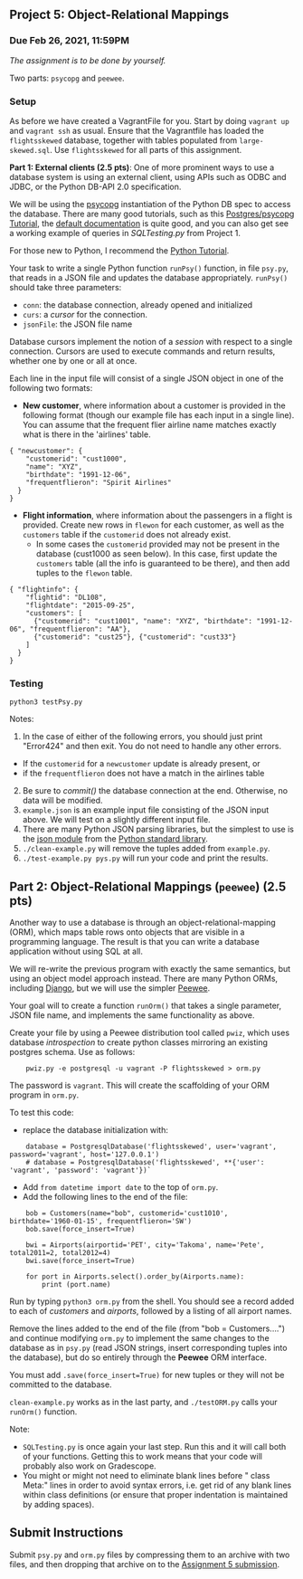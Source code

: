 ## Project 5: Object-Relational Mappings
### Due Feb 26, 2021, 11:59PM

*The assignment is to be done by yourself.*

Two parts: `psycopg` and `peewee`.

### Setup

As before we have created a VagrantFile for you. Start by doing `vagrant up` and `vagrant ssh` as usual.
Ensure that the Vagrantfile has loaded
the `flightsskewed` database, together with tables populated from  `large-skewed.sql`. Use
`flightsskewed` for all parts of this assignment.



**Part 1: External clients (2.5 pts)**:  One of more prominent ways to use a database system is using an
external client, using APIs such as ODBC and JDBC, or the
Python DB-API 2.0 specification.

We will be using the [psycopg](http://initd.org/psycopg/) instantiation of the Python DB spec to access the
database. There are many good tutorials, such as this
[Postgres/psycopg Tutorial](http://www.postgresqltutorial.com/postgresql-python),
the [default documentation](http://initd.org/psycopg/docs/usage.html#passing-parameters-to-sql-queries) is quite good,
and you can also
get see a working example of queries in *SQLTesting.py* from Project 1.

For those new to Python, I recommend the
[Python Tutorial](https://docs.python.org/3/tutorial/index.html).

Your task to write a single Python function `runPsy()` function, in
file `psy.py`, that reads in a JSON file and updates the database
appropriately. `runPsy()` should take three parameters:
- `conn`: the database connection, already opened and initialized
- `curs`: a *cursor* for the connection. 
- `jsonFile`: the JSON file name

Database cursors implement the notion of a *session* with respect to a single
connection. Cursors are used to execute commands and return results, whether
one by one or all at once.

Each line in the input file will consist of a single JSON object in one of the following two formats:

- **New customer**, where information about a customer is provided in the following format
  (though our example file has each input in a single line). You can assume that the
  frequent flier airline name matches exactly what is there in the 'airlines' table.

```
{ "newcustomer": {
    "customerid": "cust1000", 
    "name": "XYZ", 
    "birthdate": "1991-12-06", 
    "frequentflieron": "Spirit Airlines"
  }
}
```

- **Flight information**, where information about the passengers in a flight is
provided. Create new rows in `flewon` for each customer, as well as the `customers`
table if the `customerid` does not already exist.
  - In some cases the `customerid` provided may not be present in the database (cust1000 as seen below). In this case, first update the `customers` table (all the info is guaranteed to be
there), and then add tuples to the `flewon` table.

```
{ "flightinfo": { 
    "flightid": "DL108", 
    "flightdate": "2015-09-25", 
    "customers": [ 
      {"customerid": "cust1001", "name": "XYZ", "birthdate": "1991-12-06", "frequentflieron": "AA"}, 
      {"customerid": "cust25"}, {"customerid": "cust33"} 
    ] 
  } 
}
```

### Testing

`python3 testPsy.py`

Notes:

1. In the case of either of the following errors, you should just print "Error424" and then exit. You do not need to handle any other errors.
  - If the `customerid` for a `newcustomer` update is already present, or
  - if the `frequentflieron` does not have a match in the airlines table
2. Be sure to *commit()* the database connection at the end. Otherwise, no data will be modified.
3. `example.json` is an example input file consisting of the JSON input
   above. We will test on a slightly different input file.
4. There are many Python JSON parsing libraries, but the simplest to use is the
[json module](https://docs.python.org/3/library/json.html) from the
[Python standard library](https://docs.python.org/3/library/).
5. `./clean-example.py` will remove the tuples added from `example.py`.
6. `./test-example.py pys.py` will run your code and print the results.


## Part 2: Object-Relational Mappings (`peewee`) (2.5 pts)

Another way to use a database is through an object-relational-mapping (ORM),
which maps table rows onto objects that are visible in a programming
language. The result is that you can write a database application without
using SQL at all.

We will re-write the previous program with exactly the same semantics, but using an object
model approach instead. There are many Python ORMs, including [Django](https://www.djangoproject.com/), but we
will use the simpler [Peewee](https://github.com/coleifer/peewee).

Your goal will to create a function `runOrm()` that takes a single parameter, JSON
file name, and implements the same functionality as above.

Create your file by using a Peewee distribution tool called `pwiz`, which uses database
   *introspection* to create python classes mirroring an existing postgres schema. Use as follows:
```
    pwiz.py -e postgresql -u vagrant -P flightsskewed > orm.py
```
The password is `vagrant`. This will create the scaffolding of your ORM program in `orm.py`.

To test this code:
- replace the database initialization with:
```
    database = PostgresqlDatabase('flightsskewed', user='vagrant', password='vagrant', host='127.0.0.1')
    # database = PostgresqlDatabase('flightsskewed', **{'user': 'vagrant', 'password': 'vagrant'})`
```
- Add `from datetime import date`  to the top of `orm.py`.
- Add the following lines to the end of the file:
```
    bob = Customers(name="bob", customerid='cust1010', birthdate='1960-01-15', frequentflieron='SW')
    bob.save(force_insert=True)
    
    bwi = Airports(airportid='PET', city='Takoma', name='Pete', total2011=2, total2012=4)
    bwi.save(force_insert=True)
    
    for port in Airports.select().order_by(Airports.name):
        print (port.name)
```

Run by typing `python3 orm.py` from the shell. You should see a record added to each of
*customers* and *airports*, followed by a listing of all airport names.

Remove the lines added to the end of the file (from "bob = Customers....") and continue modifying `orm.py` to implement the same changes to
the database as in `psy.py` (read JSON strings, insert corresponding tuples into the
database), but do so entirely through the **Peewee** ORM interface.

You must add `.save(force_insert=True)` for new tuples or they will not be committed to the
database.

`clean-example.py` works as in the last party, and `./testORM.py`
calls your `runOrm()` function.



Note:
- `SQLTesting.py` is once again your last step. Run this and it will call both
  of your functions. Getting this to work means that your code will probably
  also work on Gradescope.
- You might or might not need to eliminate blank lines before "    class Meta:" lines in
   order to avoid syntax errors, i.e. get rid of any blank lines
   within class definitions (or ensure that proper indentation is maintained by adding spaces).

## Submit Instructions
Submit `psy.py` and  `orm.py` files by compressing them to an archive with two
files, and then dropping that archive on to the <a href="https://www.gradescope.com/courses/219072/assignments/914029">Assignment 5 submission</a>.

